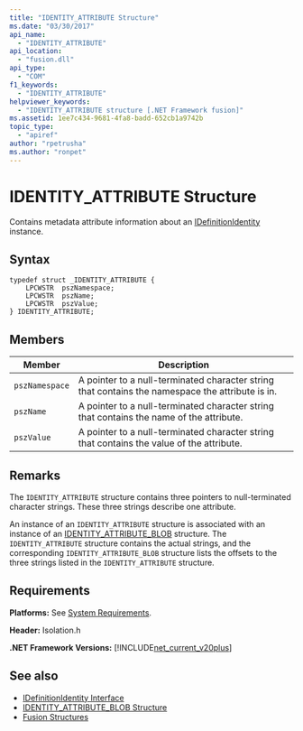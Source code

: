 ```yaml
---
title: "IDENTITY_ATTRIBUTE Structure"
ms.date: "03/30/2017"
api_name: 
  - "IDENTITY_ATTRIBUTE"
api_location: 
  - "fusion.dll"
api_type: 
  - "COM"
f1_keywords: 
  - "IDENTITY_ATTRIBUTE"
helpviewer_keywords: 
  - "IDENTITY_ATTRIBUTE structure [.NET Framework fusion]"
ms.assetid: 1ee7c434-9681-4fa8-badd-652cb1a9742b
topic_type: 
  - "apiref"
author: "rpetrusha"
ms.author: "ronpet"
---
```

# IDENTITY_ATTRIBUTE Structure
Contains metadata attribute information about an [IDefinitionIdentity](../../../../docs/framework/unmanaged-api/fusion/idefinitionidentity-interface.md) instance.  
  
## Syntax  
  
```  
typedef struct _IDENTITY_ATTRIBUTE {  
    LPCWSTR  pszNamespace;  
    LPCWSTR  pszName;  
    LPCWSTR  pszValue;  
} IDENTITY_ATTRIBUTE;  
```  
  
## Members  
  
|Member|Description|  
|------------|-----------------|  
|`pszNamespace`|A pointer to a null-terminated character string that contains the namespace the attribute is in.|  
|`pszName`|A pointer to a null-terminated character string that contains the name of the attribute.|  
|`pszValue`|A pointer to a null-terminated character string that contains the value of the attribute.|  
  
## Remarks  
 The `IDENTITY_ATTRIBUTE` structure contains three pointers to null-terminated character strings. These three strings describe one attribute.  
  
 An instance of an `IDENTITY_ATTRIBUTE` structure is associated with an instance of an [IDENTITY_ATTRIBUTE_BLOB](../../../../docs/framework/unmanaged-api/fusion/identity-attribute-blob-structure.md) structure. The `IDENTITY_ATTRIBUTE` structure contains the actual strings, and the corresponding `IDENTITY_ATTRIBUTE_BLOB` structure lists the offsets to the three strings listed in the `IDENTITY_ATTRIBUTE` structure.  
  
## Requirements  
 **Platforms:** See [System Requirements](../../../../docs/framework/get-started/system-requirements.md).  
  
 **Header:** Isolation.h  
  
 **.NET Framework Versions:** [!INCLUDE[net_current_v20plus](../../../../includes/net-current-v20plus-md.md)]  
  
## See also
- [IDefinitionIdentity Interface](../../../../docs/framework/unmanaged-api/fusion/idefinitionidentity-interface.md)
- [IDENTITY_ATTRIBUTE_BLOB Structure](../../../../docs/framework/unmanaged-api/fusion/identity-attribute-blob-structure.md)
- [Fusion Structures](../../../../docs/framework/unmanaged-api/fusion/fusion-structures.md)
